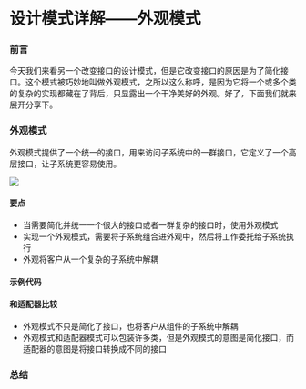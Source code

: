 # 设计模式详解——外观模式

### 前言

今天我们来看另一个改变接口的设计模式，但是它改变接口的原因是为了简化接口。这个模式被巧妙地叫做外观模式，之所以这么称呼，是因为它将一个或多个类的复杂的实现都藏在了背后，只显露出一个干净美好的外观。好了，下面我们就来展开分享下。

### 外观模式

外观模式提供了一个统一的接口，用来访问子系统中的一群接口，它定义了一个高层接口，让子系统更容易使用。

![](https://gitee.com/sysker/picBed/raw/master/blog/20211014085355.png)

#### 要点

- 当需要简化并统一一个很大的接口或者一群复杂的接口时，使用外观模式
- 实现一个外观模式，需要将子系统组合进外观中，然后将工作委托给子系统执行
- 外观将客户从一个复杂的子系统中解耦

#### 示例代码





#### 和适配器比较

- 外观模式不只是简化了接口，也将客户从组件的子系统中解耦
- 外观模式和适配器模式可以包装许多类，但是外观模式的意图是简化接口，而适配器的意图是将接口转换成不同的接口



### 总结

